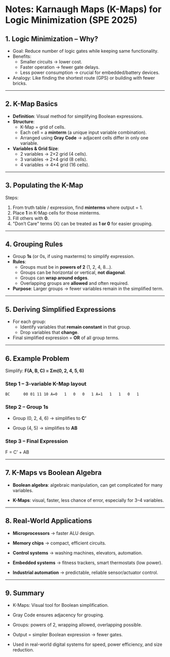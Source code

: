 # Notes: Karnaugh Maps (K-Maps) for Logic Minimization (SPE 2025)

## 1. Logic Minimization – Why?

- Goal: Reduce number of logic gates while keeping same functionality.
- Benefits:
    - Smaller circuits → lower cost.
    - Faster operation → fewer gate delays.
    - Less power consumption → crucial for embedded/battery devices.
- Analogy: Like finding the shortest route (GPS) or building with fewer bricks.

---

## 2. K-Map Basics

- **Definition**: Visual method for simplifying Boolean expressions.
- **Structure**:
    - K-Map = grid of cells.
    - Each cell = a **minterm** (a unique input variable combination).
    - Arranged using **Gray Code** → adjacent cells differ in only one variable.
- **Variables & Grid Size**:
    - 2 variables → 2×2 grid (4 cells).
    - 3 variables → 2×4 grid (8 cells).
    - 4 variables → 4×4 grid (16 cells).

---

## 3. Populating the K-Map

Steps:

1. From truth table / expression, find **minterms** where output = 1.
2. Place **1** in K-Map cells for those minterms.
3. Fill others with **0**.
4. "Don’t Care" terms (X) can be treated as **1 or 0** for easier grouping.

---

## 4. Grouping Rules

- Group **1s** (or 0s, if using maxterms) to simplify expression.
- **Rules**:
    - Groups must be in **powers of 2** (1, 2, 4, 8...).
    - Groups can be horizontal or vertical, **not diagonal**.
    - Groups can **wrap around edges**.
    - Overlapping groups are **allowed** and often required.
- **Purpose**: Larger groups → fewer variables remain in the simplified term.

---

## 5. Deriving Simplified Expressions

- For each group:
    - Identify variables that **remain constant** in that group.
    - Drop variables that **change**.
- Final simplified expression = **OR** of all group terms.

---

## 6. Example Problem

Simplify: **F(A, B, C) = Σm(0, 2, 4, 5, 6)**

### Step 1 – 3-variable K-Map layout

`BC      00 01 11 10 A=0   1   0   0   1 A=1   1   1   0   1`

### Step 2 – Group 1s

- Group (0, 2, 4, 6) → simplifies to **C’**
    
- Group (4, 5) → simplifies to **AB**
    

### Step 3 – Final Expression

F = C’ + AB

---

## 7. K-Maps vs Boolean Algebra

- **Boolean algebra**: algebraic manipulation, can get complicated for many variables.
    
- **K-Maps**: visual, faster, less chance of error, especially for 3–4 variables.
    

---

## 8. Real-World Applications

- **Microprocessors** → faster ALU design.
    
- **Memory chips** → compact, efficient circuits.
    
- **Control systems** → washing machines, elevators, automation.
    
- **Embedded systems** → fitness trackers, smart thermostats (low power).
    
- **Industrial automation** → predictable, reliable sensor/actuator control.
    

---

## 9. Summary

- K-Maps: Visual tool for Boolean simplification.
    
- Gray Code ensures adjacency for grouping.
    
- Groups: powers of 2, wrapping allowed, overlapping possible.
    
- Output = simpler Boolean expression → fewer gates.
    
- Used in real-world digital systems for speed, power efficiency, and size reduction.